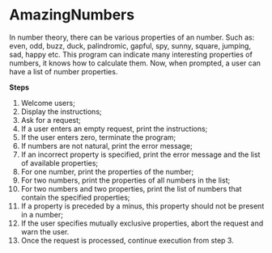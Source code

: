 # AmazingNumbers

In number theory, there can be various properties of an number. Such as: even, odd, buzz, duck, palindromic, gapful, spy, sunny, square, jumping, sad, happy etc.
This program can indicate many interesting properties of numbers, it knows how to calculate them. Now, when prompted, a user can have a list of number properties.

**Steps**
1. Welcome users;
2. Display the instructions;
3. Ask for a request;
4. If a user enters an empty request, print the instructions;
5. If the user enters zero, terminate the program;
6. If numbers are not natural, print the error message;
7. If an incorrect property is specified, print the error message and the list of available properties;
8. For one number, print the properties of the number;
9. For two numbers, print the properties of all numbers in the list;
10. For two numbers and two properties, print the list of numbers that contain the specified properties;
11. If a property is preceded by a minus, this property should not be present in a number;
12. If the user specifies mutually exclusive properties, abort the request and warn the user.
13. Once the request is processed, continue execution from step 3.

